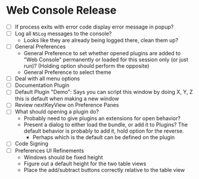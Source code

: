 # Web Console Release

* [ ] If process exits with error code display error message in popup?
* [ ] Log all `NSLog` messages to the console?
	* Looks like they are already being logged there, clean them up?
* [ ] General Preferences
	* General Preference to set whether opened plugins are added to "Web Console" permanently or loaded for this session only (or just run)? (Holding option should perform the opposite)
	* General Preference to select theme
* [ ] Deal with all menu options
* [ ] Documentation Plugin
* [ ] Default Plugin "Demo": Says you can script this window by doing X, Y, Z this is default when making a new window
* [ ] Review nextKeyView on Preference Panes
* [ ] What should opening a plugin do?
	* Probably need to give plugins an extensions for open behavior?
	* Present a dialog to either load the bundle, or add it to Plugins? The default behavior is probably to add it, hold option for the reverse.
		* Perhaps which is the default can be defined on the plugin
* [ ] Code Signing
* [ ] Preferences UI Refinements
	* Windows should be fixed height
	* Figure out a default height for the two table views
	* Place the add/subtract buttons correctly relative to the table view
